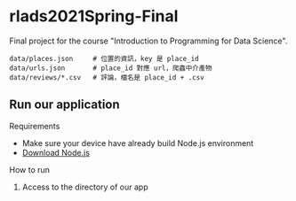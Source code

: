 # rlads2021Spring-Final
Final project for the course "Introduction to Programming for Data Science".

```
data/places.json     # 位置的資訊，key 是 place_id
data/urls.json       # place_id 對應 url，爬蟲中介產物
data/reviews/*.csv   # 評論，檔名是 place_id + .csv
```
## Run our application
Requirements
- Make sure your device have already build Node.js environment
- [Download Node.js](https://nodejs.org/zh-tw/download/)

How to run
1. Access to the directory of our app
